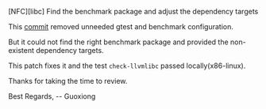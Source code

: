 [NFC][libc] Find the benchmark package and adjust the dependency targets

This [commit](https://reviews.llvm.org/rG02022ccccc878421384d4473cd46ef0324e753a8) removed unneeded gtest and benchmark configuration.

But it could not find the right benchmark package and provided the non-existent dependency targets.

This patch fixes it and the test `check-llvmlibc` passed locally(x86-linux).

Thanks for taking the time to review.

Best Regards,
-- Guoxiong

